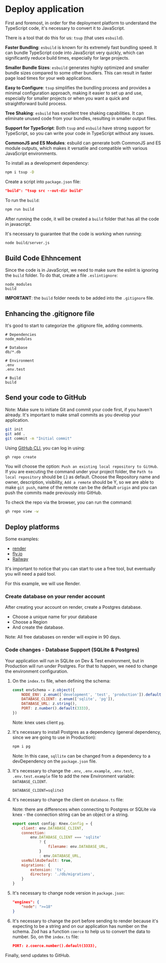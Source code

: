 # Deploy application

First and foremost, in order for the deployment platform to understand the TypeScript code, it's necessary to convert it to JavaScript.

There is a tool that do this for us: `tsup` (that uses `esbuild`).

**Faster Bundling**: `esbuild` is known for its extremely fast bundling speed. It can bundle TypeScript code into JavaScript very quickly, which can significantly reduce build times, especially for large projects.

**Smaller Bundle Sizes**: `esbuild` generates highly optimized and smaller bundle sizes compared to some other bundlers. This can result in faster page load times for your web applications.

**Easy to Configure**: `tsup` simplifies the bundling process and provides a minimal configuration approach, making it easier to set up and use, especially for smaller projects or when you want a quick and straightforward build process.

**Tree Shaking**: `esbuild` has excellent tree shaking capabilities. It can eliminate unused code from your bundles, resulting in smaller output files.

**Support for TypeScript**: Both `tsup` and `esbuild` have strong support for TypeScript, so you can write your code in TypeScript without any issues.

**CommonJS and ES Modules**: esbuild can generate both CommonJS and ES module outputs, which makes it versatile and compatible with various JavaScript environments.

To install as a development dependency:

```bash
npm i tsup -D
```

Create a script into `package.json` file:

```json
"build": "tsup src --out-dir build"
```

To run the `build`:

```bash
npm run build
```

After running the code, it will be created a `build` folder that has all the code in javascript.

It's necessary to guarantee that the code is working when running:

```bash
node build/server.js
```

## Build Code Ehhncement

Since the code is in JavaScript, we need to make sure the eslint is ignoring the `build` folder. To do that, create a file `.eslintignore`:

```text
node_modules
build
```

**IMPORTANT**: the `build` folder needs to be added into the `.gitignore` file.

## Enhancing the .gitignore file

It's good to start to categorize the .gitignore file, adding comments.

```text
# Dependencies
node_modules

# Database
db/*.db

# Environment
.env
.env.test

# Build
build
```

## Send your code to GitHub

Note: Make sure to initiate Git and commit your code first, if you haven't already. It's important to make small commits as you develop your application.

```bash
git init
git add .
git commit -m "Initial commit"
```

Using [GitHub CLI](https://cli.github.com/), you can log in using:

```bash
gh repo create
```

You will choose the option: `Push an existing local repository to GitHub`.
If you are executing the command under your project folder, the `Path to local repository` should be (.) as default.
Choose the Repository name and owner, description, visibility, `Add a remote` should be Y, so we are able to make `git push`, name of the remote can be the default `origin` and you can push the commits made previously into GitHub.

To check the repo via the browser, you can run the command:

```bash
gh repo view -w
```

## Deploy platforms

Some examples:

- [render](render.com)
- [fly.io](fly.io)
- [Railway](railway.app)

It's important to notice that you can start to use a free tool, but eventually you will need a paid tool.

For this example, we will use Render.

### Create database on your render account

After creating your account on render, create a Postgres database.

- Choose a unique name for your database
- Choose a Region
- And create the database.

Note: All free databases on render will expire in 90 days.

### Code changes - Database Support (SQLite & Postgres)

Your application will run in SQLite on Dev & Test environment, but in Production will run under Postgres. For that to happen, we need to change the environment configuration.

1. On the `index.ts` file, when defining the schema:

    ```js
    const envSchema = z.object({
        NODE_ENV: z.enum(['development', 'test', 'production']).default('production'),
        DATABASE_CLIENT: z.enum(['sqlite', 'pg']),
        DATABASE_URL: z.string(),
        PORT: z.number().default(3333),
    })
    ```

    Note: knex uses client `pg`.

2. It's necessary to install Postgres as a dependency (general dependency, since we are going to use in Production):

    ```bash
    npm i pg
    ```

    Note: In this case, `sqllite` can be changed from a dependency to a devDependency on the `package.json` file.

3. It's necessary to change the `.env`, `.env.example`, `.env.test`, `.env.test.example` file to add the new Environment variable: `DATABASE_CLIENT`.

    ```text
    DATABASE_CLIENT=sqlite3
    ```

4. It's necessary to change the client on `database.ts` file:

    Note: there are differences when connecting to Postgres or SQLite via knex - the connection string can be an object or a string.

    ```js
    export const config: Knex.Config = {
        client: env.DATABASE_CLIENT,
        connection: 
            env.DATABASE_CLIENT === 'sqlite' 
                ? {
                    filename: env.DATABASE_URL,
                } 
                : env.DATABASE_URL,
        useNullAsDefault: true,
        migrations: {
            extension: 'ts',
            directory: './db/migrations', 
        }
    }
    ```

5. It's necessary to change node version in `package.json`:

    ```json
    "engines": { 
        "node": ">=18"
    }
    ```

6. It's necessary to change the port before sending to render because it's expecting to be a string and on our application has number on the schema. Zod has a function `coerce` to help us to convert the data to number. So, on the `index.ts` file:

    ```json
    PORT: z.coerce.number().default(3333),
    ```

Finally, send updates to GitHub.
